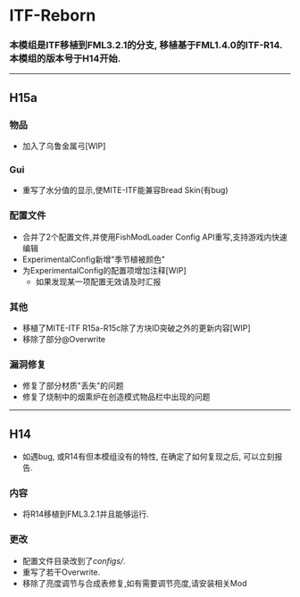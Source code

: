 # ITF-Reborn

### 本模组是ITF移植到FML3.2.1的分支, 移植基于FML1.4.0的ITF-R14. 本模组的版本号于H14开始.

---

## H15a
### 物品
* 加入了乌鲁金属弓[WIP]
### Gui
* 重写了水分值的显示,使MITE-ITF能兼容Bread Skin(有bug)
### 配置文件
* 合并了2个配置文件,并使用FishModLoader Config API重写,支持游戏内快速编辑
* ExperimentalConfig新增"季节植被颜色"
* 为ExperimentalConfig的配置项增加注释[WIP]
  * 如果发现某一项配置无效请及时汇报
### 其他
* 移植了MITE-ITF R15a-R15c除了方块ID突破之外的更新内容[WIP]
* 移除了部分@Overwrite
### 漏洞修复
* 修复了部分材质"丢失"的问题
* 修复了烧制中的烟熏炉在创造模式物品栏中出现的问题

---

## H14
* 如遇bug, 或R14有但本模组没有的特性, 在确定了如何复现之后, 可以立刻报告.
### 内容
* 将R14移植到FML3.2.1并且能够运行.
### 更改
* 配置文件目录改到了*configs/*.
* 重写了若干Overwrite.
* 移除了亮度调节与合成表修复,如有需要调节亮度,请安装相关Mod



